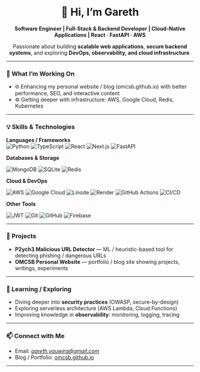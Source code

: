 <div align="center">

# 👋 Hi, I’m Gareth

**Software Engineer | Full-Stack & Backend Developer | Cloud-Native Applications | React · FastAPI · AWS**

Passionate about building **scalable web applications**, **secure backend systems**, and exploring **DevOps, observability, and cloud infrastructure**.  

</div>

---

### 🔭 What I’m Working On

- 🌐 Enhancing my personal website / blog (omcsb.github.io) with better performance, SEO, and interactive content  
- ⚙️ Getting deeper with infrastructure: AWS, Google Cloud, Redis, Kubernetes

---

### 💡 Skills & Technologies

**Languages / Frameworks**  
![Python](https://img.shields.io/badge/Python-FFD43B?style=for-the-badge&logo=python&logoColor=blue) ![TypeScript](https://img.shields.io/badge/TypeScript-007ACC?style=for-the-badge&logo=typescript&logoColor=white) ![React](https://img.shields.io/badge/React-20232A?style=for-the-badge&logo=react&logoColor=61DAFB) ![Next.js](https://img.shields.io/badge/next%20js-000000?style=for-the-badge&logo=nextdotjs&logoColor=white) ![FastAPI](https://img.shields.io/badge/fastapi-109989?style=for-the-badge&logo=FASTAPI&logoColor=white)

**Databases & Storage**  
<p align="left">
  <img src="https://img.shields.io/badge/MongoDB-47A248?style=for-the-badge&logo=mongodb&logoColor=white" alt="MongoDB"/>
  <img src="https://img.shields.io/badge/SQLite-003B57?style=for-the-badge&logo=sqlite&logoColor=white" alt="SQLite"/>
  <img src="https://img.shields.io/badge/Redis-DC382D?style=for-the-badge&logo=redis&logoColor=white" alt="Redis"/>
</p>

**Cloud & DevOps**  
<p align="left">
  <img src="https://img.shields.io/badge/AWS-232F3E?style=for-the-badge&logo=amazon-aws&logoColor=white" alt="AWS"/>
  <img src="https://img.shields.io/badge/Google%20Cloud-4285F4?style=for-the-badge&logo=google-cloud&logoColor=white" alt="Google Cloud"/>
  <img src="https://img.shields.io/badge/Linode-00A95C?style=for-the-badge&logo=linode&logoColor=white" alt="Linode"/>
  <img src="https://img.shields.io/badge/Render-46E3B7?style=for-the-badge&logo=render&logoColor=white" alt="Render"/>
  <img src="https://img.shields.io/badge/GitHub%20Actions-2088FF?style=for-the-badge&logo=github-actions&logoColor=white" alt="GitHub Actions"/>
  <img src="https://img.shields.io/badge/CI%2FCD-000000?style=for-the-badge&logo=github&logoColor=white" alt="CI/CD"/>
</p>

**Other Tools**  
<p align="left">
  <img src="https://img.shields.io/badge/JWT-000000?style=for-the-badge&logo=json-web-tokens&logoColor=white" alt="JWT"/>
  <img src="https://img.shields.io/badge/Git-F05032?style=for-the-badge&logo=git&logoColor=white" alt="Git"/>
  <img src="https://img.shields.io/badge/GitHub-181717?style=for-the-badge&logo=github&logoColor=white" alt="GitHub"/>
  <img src="https://img.shields.io/badge/Firebase-FFCA28?style=for-the-badge&logo=firebase&logoColor=black" alt="Firebase"/>
</p>

---

### 💼 Projects

- **P2ych3 Malicious URL Detector** — ML / heuristic-based tool for detecting phishing / dangerous URLs  
- **OMCSB Personal Website** — portfolio / blog site showing projects, writings, experiments  

---

### 🌱 Learning / Exploring

- Diving deeper into **security practices** (OWASP, secure-by-design)  
- Exploring serverless architecture (AWS Lambda, Cloud Functions)  
- Improving knowledge in **observability**: monitoring, logging, tracing  

---

### 📫 Connect with Me

- Email: *gareth.yauwira@gmail.com*  
- Blog / Portfolio: [omcsb.github.io](https://omcsb.github.io)  

---
